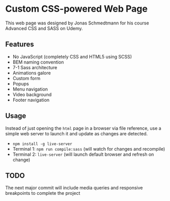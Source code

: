 # Custom CSS-powered Web Page
This web page was designed by Jonas Schmedtmann for his course Advanced CSS and SASS on Udemy.

## Features
 * No JavaScript (completely CSS and HTML5 using SCSS)
 * BEM naming convention
 * 7-1 Sass architecture
 * Animations galore
 * Custom form
 * Popups
 * Menu navigation
 * Video background
 * Footer navigation

## Usage
Instead of just opening the `html` page in a browser via file reference, use a simple web server to launch it and update as changes are detected.

 * `npm install -g live-server`
 * Terminal 1: `npm run compile:sass` (will watch for changes and recompile)
 * Terminal 2: `live-server` (will launch default browser and refresh on change)

## TODO
The next major commit will include media queries and responsive breakpoints to complete the project
